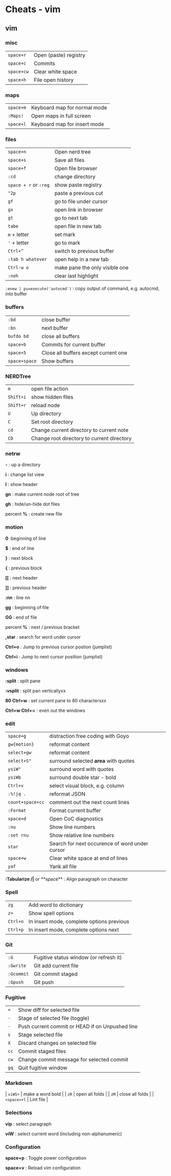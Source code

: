 # Cheats - vim

## vim

### misc

|            |                       |
| --         | --                    |
| `space+r`  | Open (paste) registry |
| `space+c`  | Commits               |
| `space+cw` | Clear white space     |
| `space+h`  | File open history     |

### maps

|           |                              |
| --        | --                           |
| `space+m` | Keyboard map for normal mode |
| `:Maps!`  | Open maps in full screen     |
| `space+l` | Keyboard map for insert mode |

### files

|                       |                                |
| --                    | --                             |
| `space+n`             | Open nerd tree                 |
| `space+s`             | Save all files                 |
| `space+f`             | Open file browser              |
| `:cd`                 | change directory               |
| `space + r` or `:reg` | show paste registry            |
| `"2p`                 | paste a previous cut           |
| `gf`                  | go to file under cursor        |
| `gx`                  | open link in browser           |
| `gt`                  | go to next tab                 |
| `tabe`                | open file in new tab           |
| `m` + letter          | set mark                       |
| `'` + letter          | go to mark                     |
| `Ctrl+^`              | switch to previous buffer      |
| `:tab h whatever`     | open help in a new tab         |
| `Ctrl-w o`            | make pane the only visible one |
| `:noh`                | clear last highlight           |

`:enew | pu=execute('autocmd')`
: copy output of command, e.g. autocmd, into buffer

### buffers

|               |                                      |
| --            | --                                   |
| `:bd`         | close buffer                         |
| `:bn`         | next buffer                          |
| `bufdo bd`    | close all buffers                    |
| `space+b`     | Commits for current buffer           |
| `space+5`     | Close all buffers except current one |
| `space+space` | Show buffers                         |

### NERDTree

|           |                                            |
| --        | --                                         |
| `m`       | open file action                           |
| `Shift+i` | show hidden files                          |
| `Shift+r` | reload node                                |
| `U`       | Up directory                               |
| `C`       | Set root directory                         |
| `cd`      | Change current directory to current note   |
| `CD`      | Change root directory to current directory |

### netrw

**-**
: up a directory

**i**
: change list view

**I**
: show header

**gn**
: make current node root of tree

**gh**
: hide/un-hide dot files

percent **%**
: create new file

### motion

**0** :beginning of line

**\$**
: end of line

**}**
: next block

**{**
: previous block

**[[**
: next header

**]]**
: previous header

**:nn**
: line nn

**gg**
: beginning of file

**GG**
: end of file

percent **%**
: next / previous bracket

**,star**
: search for word under cursor

**Ctrl+o**
: Jump to previous cursor postion (jumplist)

**Ctrl+i**
: Jump to next cursor position (jumplist)

### windows

**:split**
: split pane

**:vsplit**
: split pan verticallyxx

**80 Ctrl+w**
: set current pane to 80 charactersxx

**Ctrl+w Ctrl+=**
: even out the windows

### edit

|                  |                                                |
| --               | --                                             |
| `space+g`        | distraction free coding with Goyo              |
| `gw{motion}`     | reformat content                               |
| `select+gw`      | reformat content                               |
| `select+S"`      | surround selected **area** with quotes         |
| `ysiW"`          | surround word with quotes                      |
| `ysiWb`          | surround double star - bold                    |
| `Ctrl+v`         | select visual block, e.g. column               |
| `:%!jq .`        | reformat JSON                                  |
| `count+space+cc` | comment out the next count lines               |
| `:Format`        | Format current buffer                          |
| `space+d`        | Open CoC diagnostics                           |
| `:nu`            | Show line numbers                              |
| `:set rnu`       | Show relative line numbers                     |
| `star`           | Search for next occurence of word under cursor |
| `space+w`        | Clear white space at end of lines              |
| `yaf`            | Yank all file                                  |

**:Tabularize /|** or \*\*space\*\*
: Align paragraph on character

### Spell

|          |                                           |
| --       | --                                        |
| `zg`     | Add word to dictionary                    |
| `z=`     | Show spell options                        |
| `Ctrl+n` | In insert mode, complete options previous |
| `Ctrl+p` | In insert mode, complete options next     |


### Git

|            |                                        |
| --         | --                                     |
| `:G`       | Fugitive status window (or refresh it) |
| `:Gwrite`  | Git add current file                   |
| `:Gcommit` | Git commit staged                      |
| `:Gpush`   | Git push                               |

### Fugitive

|      |                                                 |
| --   | --                                              |
| `=`  | Show diff for selected file                     |
| `-`  | Stage of selected file (toggle)                 |
| `-`  | Push current commit or HEAD if on Unpushed line |
| `s`  | Stage selected file                             |
| `X`  | Discard changes on selected file                |
| `cc` | Commit staged files                             |
| `cw` | Change commit message for selected commit       |
| `gq` | Quit fugitive window                            |

### Markdown

| `viWS+`     | make a word bold |
| `zR`        | open all folds   |
| `zM`        | close all folds  |
| `<space>+l` | Lint file        |

### Selections

**vip**
: select paragraph

**viW**
: select current word (including non-alphanumeric)

### Configuration

**space+p**
: Toggle power configuration

**space+v**
: Reload vim configuration
